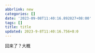 ```yaml
---
abbrlink: new
categories: []
date: '2023-09-08T11:40:16.892827+08:00'
tags: []
title: title
updated: 2023-9-8T11:40:16.756+8:0
---
```

回来了？大概

